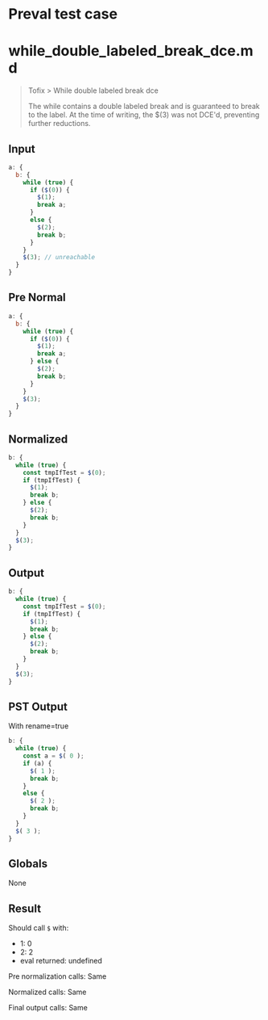 # Preval test case

# while_double_labeled_break_dce.md

> Tofix > While double labeled break dce
>
> The while contains a double labeled break and is guaranteed to break to
> the label. At the time of writing, the $(3) was not DCE'd, preventing
> further reductions.

## Input

`````js filename=intro
a: {
  b: {
    while (true) {
      if ($(0)) {
        $(1);
        break a;
      }
      else {
        $(2);
        break b;
      }
    }
    $(3); // unreachable
  }
}
`````

## Pre Normal


`````js filename=intro
a: {
  b: {
    while (true) {
      if ($(0)) {
        $(1);
        break a;
      } else {
        $(2);
        break b;
      }
    }
    $(3);
  }
}
`````

## Normalized


`````js filename=intro
b: {
  while (true) {
    const tmpIfTest = $(0);
    if (tmpIfTest) {
      $(1);
      break b;
    } else {
      $(2);
      break b;
    }
  }
  $(3);
}
`````

## Output


`````js filename=intro
b: {
  while (true) {
    const tmpIfTest = $(0);
    if (tmpIfTest) {
      $(1);
      break b;
    } else {
      $(2);
      break b;
    }
  }
  $(3);
}
`````

## PST Output

With rename=true

`````js filename=intro
b: {
  while (true) {
    const a = $( 0 );
    if (a) {
      $( 1 );
      break b;
    }
    else {
      $( 2 );
      break b;
    }
  }
  $( 3 );
}
`````

## Globals

None

## Result

Should call `$` with:
 - 1: 0
 - 2: 2
 - eval returned: undefined

Pre normalization calls: Same

Normalized calls: Same

Final output calls: Same
